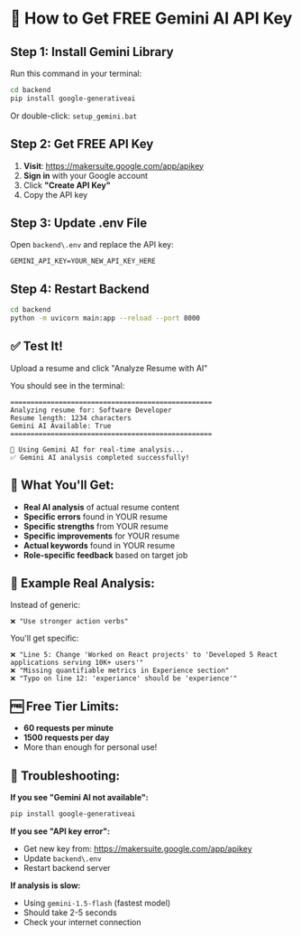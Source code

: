 # 🔑 How to Get FREE Gemini AI API Key

## Step 1: Install Gemini Library
Run this command in your terminal:
```bash
cd backend
pip install google-generativeai
```

Or double-click: `setup_gemini.bat`

## Step 2: Get FREE API Key

1. **Visit**: https://makersuite.google.com/app/apikey
2. **Sign in** with your Google account
3. Click **"Create API Key"**
4. Copy the API key

## Step 3: Update .env File

Open `backend\.env` and replace the API key:

```env
GEMINI_API_KEY=YOUR_NEW_API_KEY_HERE
```

## Step 4: Restart Backend

```bash
cd backend
python -m uvicorn main:app --reload --port 8000
```

## ✅ Test It!

Upload a resume and click "Analyze Resume with AI"

You should see in the terminal:
```
==================================================
Analyzing resume for: Software Developer
Resume length: 1234 characters
Gemini AI Available: True
==================================================

🤖 Using Gemini AI for real-time analysis...
✅ Gemini AI analysis completed successfully!
```

## 🎯 What You'll Get:

- **Real AI analysis** of actual resume content
- **Specific errors** found in YOUR resume
- **Specific strengths** from YOUR resume
- **Specific improvements** for YOUR resume
- **Actual keywords** found in YOUR resume
- **Role-specific feedback** based on target job

## 📝 Example Real Analysis:

Instead of generic:
```
❌ "Use stronger action verbs"
```

You'll get specific:
```
❌ "Line 5: Change 'Worked on React projects' to 'Developed 5 React applications serving 10K+ users'"
❌ "Missing quantifiable metrics in Experience section"
❌ "Typo on line 12: 'experiance' should be 'experience'"
```

## 🆓 Free Tier Limits:

- **60 requests per minute**
- **1500 requests per day**
- More than enough for personal use!

## 🔧 Troubleshooting:

**If you see "Gemini AI not available":**
```bash
pip install google-generativeai
```

**If you see "API key error":**
- Get new key from: https://makersuite.google.com/app/apikey
- Update `backend\.env`
- Restart backend server

**If analysis is slow:**
- Using `gemini-1.5-flash` (fastest model)
- Should take 2-5 seconds
- Check your internet connection

